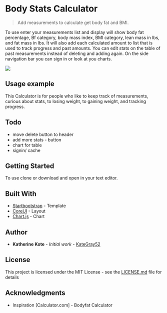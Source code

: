 # Body Stats Calculator
> Add measurements to calculate get body fat and BMI.


To use enter your measurements list and display will show body fat percentage, Bf category, body mass index, BMI category, lean mass in lbs, and fat mass in lbs.
It will also add each calculated amount to list that is used to track progress and past amounts. You can edit stats on the table of past measurements instead of deleting and adding again.
On the side navigation bar you can sign in or look at you charts.


![](header.png)


## Usage example

This Calculator is for people who like to keep track of measurements, curious about stats, to losing weight, to gaining weight, and tracking progress.


## Todo

* move delete button to header
* add more stats - button
* chart for table
* signin/ cache

## Getting Started

To use clone or download and open in your text editor.


## Built With

* [Startbootstrap](https://startbootstrap.com/template-overviews/sb-admin-2/) - Template
* [CoreUI](https://coreui.io/) - Layout
* [Chart.js](http://www.chartjs.org/) - Chart




## Author

* **Katherine Kote** - *Initial work* - [KateGray52](https://github.com/KateGray52)

## License

This project is licensed under the MIT License - see the [LICENSE.md](LICENSE.md) file for details


## Acknowledgments

* Inspiration [Calculator.com] - Bodyfat Calculator
